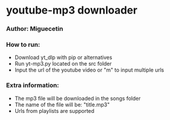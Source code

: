 # youtube-mp3 downloader
### Author: Miguecetin

### How to run:

- Download yt_dlp with pip or alternatives
- Run yt-mp3.py located on the src folder
- Input the url of the youtube video or "m" to input multiple urls

### Extra information:

- The mp3 file will be downloaded in the songs folder
- The name of the file will be: "title.mp3"
- Urls from playlists are supported
